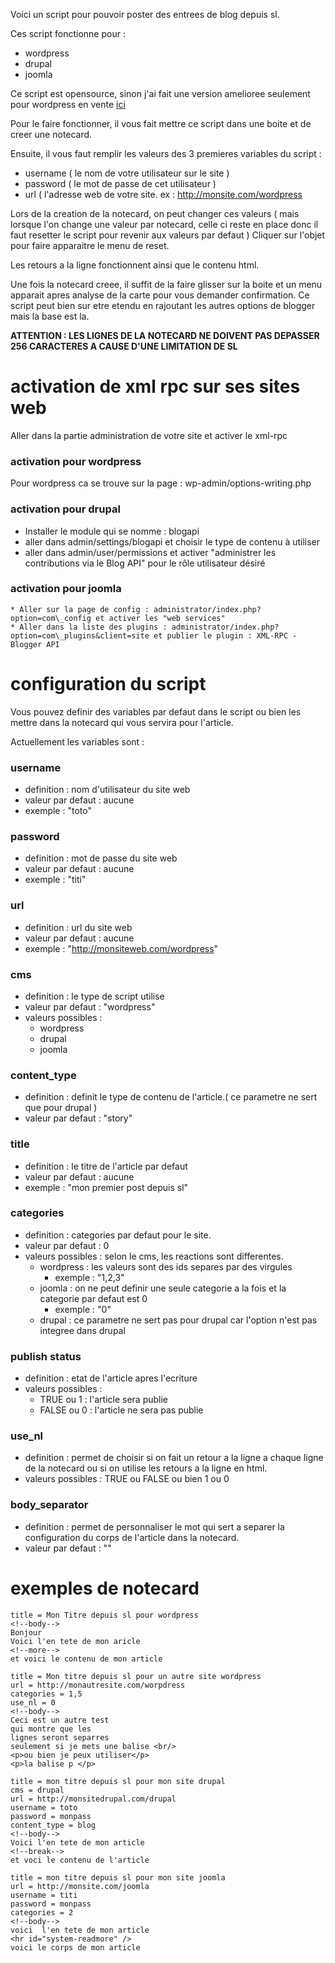 Voici un script pour pouvoir poster des entrees de blog depuis sl.

Ces script fonctionne pour :
  * wordpress
  * drupal
  * joomla

Ce script est opensource, sinon j'ai fait une version amelioree seulement pour wordpress en vente [ici](http://www.xstreetsl.com/modules.php?name=Marketplace&file=item&ItemID=1261507)

Pour le faire fonctionner, il vous fait mettre ce script dans une boite et de creer une notecard.

Ensuite, il vous faut remplir les valeurs des 3 premieres variables du script :

  * username ( le nom de votre utilisateur sur le site )
  * password ( le mot de passe de cet utilisateur )
  * url ( l'adresse web de votre site. ex : http://monsite.com/wordpress

Lors de la creation de la notecard, on peut changer ces valeurs ( mais lorsque l'on change une valeur par notecard, celle ci reste en place donc il faut resetter le script pour revenir aux valeurs par defaut )
Cliquer sur l'objet pour faire apparaitre le menu de reset.

Les retours a la ligne fonctionnent ainsi que le contenu html.

Une fois la notecard creee, il suffit de la faire glisser sur la boite et un menu apparait apres analyse de la carte pour vous demander confirmation.
Ce script peut bien sur etre etendu en rajoutant les autres options de blogger mais la base est la.

**ATTENTION : LES LIGNES DE LA NOTECARD NE DOIVENT PAS DEPASSER 256 CARACTERES A CAUSE D'UNE LIMITATION DE SL**

# activation de xml rpc sur ses sites web #
Aller dans la partie administration de votre site et activer le xml-rpc

### activation pour wordpress ###
Pour wordpress ca se trouve sur la page : wp-admin/options-writing.php
### activation pour drupal ###
  * Installer le module qui se nomme : blogapi
  * aller dans admin/settings/blogapi et choisir le type de contenu à utiliser
  * aller dans admin/user/permissions et activer "administrer les contributions via le Blog API" pour le rôle utilisateur désiré
### activation pour joomla ###
    * Aller sur la page de config : administrator/index.php?option=com\_config et activer les "web services"
    * Aller dans la liste des plugins : administrator/index.php?option=com\_plugins&client=site et publier le plugin : XML-RPC - Blogger API

# configuration du script #
Vous pouvez definir des variables par defaut dans le script ou bien les mettre dans la notecard qui vous servira pour l'article.

Actuellement les variables sont :
### username ###
  * definition : nom d'utilisateur du site web
  * valeur par defaut : aucune
  * exemple : "toto"
### password ###
  * definition : mot de passe du site web
  * valeur par defaut : aucune
  * exemple : "titi"
### url ###
  * definition : url du site web
  * valeur par defaut : aucune
  * exemple : "http://monsiteweb.com/wordpress"
### cms ###
  * definition : le type de script utilise
  * valeur par defaut : "wordpress"
  * valeurs possibles :
    * wordpress
    * drupal
    * joomla
### content\_type ###
  * definition : definit le type de contenu de l'article.( ce parametre ne sert que pour drupal )
  * valeur par defaut : "story"
### title ###
  * definition : le titre de l'article par defaut
  * valeur par defaut : aucune
  * exemple : "mon premier post depuis sl"
### categories ###
  * definition : categories par defaut pour le site.
  * valeur par defaut : 0
  * valeurs possibles : selon le cms, les reactions sont differentes.
    * wordpress : les valeurs sont des ids separes par des virgules
      * exemple : "1,2,3"
    * joomla : on ne peut definir une seule categorie a la fois et la categorie par defaut est 0
      * exemple : "0"
    * drupal : ce parametre ne sert pas pour drupal car l'option n'est pas integree dans drupal
### publish status ###
  * definition : etat de l'article apres l'ecriture
  * valeurs possibles :
    * TRUE ou 1 : l'article sera publie
    * FALSE ou 0 : l'article ne sera pas publie
### use\_nl ###
  * definition : permet de choisir si on fait un retour a la ligne a chaque ligne de la notecard ou si on utilise les retours a la ligne en html.
  * valeurs possibles : TRUE ou FALSE ou bien 1 ou 0
### body\_separator ###
  * definition : permet de personnaliser le mot qui sert a separer la configuration du corps de l'article dans la notecard.
  * valeur par defaut : "<!--body-->"

# exemples de notecard #

```
title = Mon Titre depuis sl pour wordpress
<!--body-->
Bonjour
Voici l'en tete de mon aricle
<!--more-->
et voici le contenu de mon article
```

```
title = Mon titre depuis sl pour un autre site wordpress
url = http://monautresite.com/worpdress
categories = 1,5
use_nl = 0
<!--body-->
Ceci est un autre test
qui montre que les 
lignes seront separres
seulement si je mets une balise <br/>
<p>ou bien je peux utiliser</p>
<p>la balise p </p>
```


```
title = mon titre depuis sl pour mon site drupal
cms = drupal
url = http://monsitedrupal.com/drupal
username = toto
password = monpass
content_type = blog
<!--body-->
Voici l'en tete de mon article
<!--break-->
et voci le contenu de l'article
```

```
title = mon titre depuis sl pour mon site joomla
url = http://monsite.com/joomla
username = titi
password = monpass
categories = 2
<!--body-->
voici  l'en tete de mon article
<hr id="system-readmore" />
voici le corps de mon article
```
